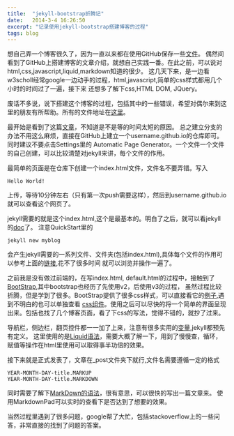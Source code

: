 ```yaml
---
title:  "jekyll-bootstrap折腾记"
date:   2014-3-4 16:26:50
excerpt: "记录使用jekyll-bootstrap搭建博客的过程"
tags: blog
---
```


想自己弄一个博客很久了，因为一直以来都在使用GitHub保存一些[文件](https://github.com/yingshin)。
偶然间看到了GitHub上搭建博客的文章介绍，就想自己实践一番。在此之前，可以说对html,css,javascript,liquid,markdown知道的很少。
这几天下来，是一边看w3scholl经常google一边动手的过程，html,javascript,简单的css样式都用几个小时的时间过了一遍，接下来
还想多了解下css,HTML DOM, JQuery。

废话不多说，说下搭建这个博客的过程，包括其中的一些错误，希望对偶尔来到这里的朋友有所帮助。所有的文件地址在[这里](https://github.com/yingshin/yingshin.github.io)。

最开始是看到了这篇[文章](http://www.ruanyifeng.com/blog/2012/08/blogging_with_jekyll.html)，不知道是不是等的时间太短的原因。
总之建立分支的办法不用这么麻烦，直接在GitHub上建立一个username.github.io的仓库即可。同时建议不要点击Settings里的
Automatic Page Generator。一个文件一个文件的自己创建，可以比较清楚对jekyll来讲，每个文件的作用。  

<!--more-->  

最简单的页面是在仓库下创建一个index.html文件，文件名不要弄错。写入  

```
Hello World!
```  

上传，等待10分钟左右（只有第一次push需要这样），然后到username.github.io就可以查看这个网页了。

jekyll需要的就是这个index.html,这个是最基本的。明白了之后，就可以看jekyll的[doc](http://jekyllrb.com/docs/home/)了。
注意QuickStart里的  

```
jekyll new myblog
```

会产生jekyll需要的一系列文件、文件夹(包括index.html),具体每个文件的作用可以参考上面的[链接](http://jekyllrb.com/docs/home/),花不了很多时间
就可以浏览并操作一遍了。  

之前我是没有做过前端的，在写index.html, default.html的过程中，接触到了[BootStrap](http://getbootstrap.com/css/),其中bootstrap也经历了先使用v2，后使用v3的过程，
虽然过程比较折腾，但是学到了很多。BootStrap提供了很多css样式，可以直接看它的[例子](http://getbootstrap.com/getting-started/#examples),遇到不明白的也可以单独查看
[css组件](http://getbootstrap.com/css/)。使用之后可以尽快的将一个简单的界面呈现出来。包括也找了几个博客页面，看了下css的写法，觉得不错的，就抄了过来。  

导航栏，侧边栏，翻页控件都一一加了上来，注意有很多实用的[变量](http://jekyllrb.com/docs/variables/),jekyll都预先有定义。
这里使用的是[Liquid语法](https://github.com/shopify/liquid/wiki/liquid-for-designers)，需要大概了解一下，用到了慢慢查，循环，赋值等操作在html里使用可以取得事半功倍的效果。

接下来就是正式发表了，文章在\_post文件夹下就行,文件名需要遵循一定的格式  

```
YEAR-MONTH-DAY-title.MARKUP
YEAR-MONTH-DAY-title.MARKDOWN
```  

同时需要了解下[MarkDown的语法](https://github.com/adam-p/markdown-here/wiki/Markdown-Cheatsheet)，很有意思，可以很快的写出一篇文章来。
使用MarkdownPad可以实时的查看下是否达到了想要的效果。

当然过程里遇到了很多问题，google帮了大忙，包括stackoverflow上的一些问答，非常直接的找到了问题的答案。
